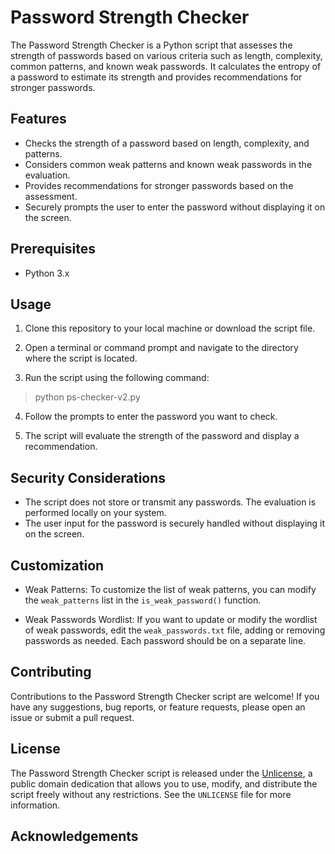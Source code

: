 # Password Strength Checker

The Password Strength Checker is a Python script that assesses the strength of passwords based on various criteria such as length, complexity, common patterns, and known weak passwords. It calculates the entropy of a password to estimate its strength and provides recommendations for stronger passwords.

## Features

- Checks the strength of a password based on length, complexity, and patterns.
- Considers common weak patterns and known weak passwords in the evaluation.
- Provides recommendations for stronger passwords based on the assessment.
- Securely prompts the user to enter the password without displaying it on the screen.

## Prerequisites

- Python 3.x

## Usage

1. Clone this repository to your local machine or download the script file.

2. Open a terminal or command prompt and navigate to the directory where the script is located.

3. Run the script using the following command:

> python ps-checker-v2.py


4. Follow the prompts to enter the password you want to check.

5. The script will evaluate the strength of the password and display a recommendation.

## Security Considerations

- The script does not store or transmit any passwords. The evaluation is performed locally on your system.
- The user input for the password is securely handled without displaying it on the screen.

## Customization

- Weak Patterns: To customize the list of weak patterns, you can modify the `weak_patterns` list in the `is_weak_password()` function.

- Weak Passwords Wordlist: If you want to update or modify the wordlist of weak passwords, edit the `weak_passwords.txt` file, adding or removing passwords as needed. Each password should be on a separate line.

## Contributing

Contributions to the Password Strength Checker script are welcome! If you have any suggestions, bug reports, or feature requests, please open an issue or submit a pull request.

## License

The Password Strength Checker script is released under the [Unlicense](http://unlicense.org/), a public domain dedication that allows you to use, modify, and distribute the script freely without any restrictions. See the `UNLICENSE` file for more information.

## Acknowledgements

